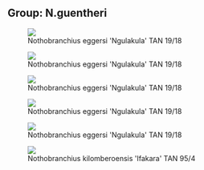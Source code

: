 ## Group: N.guentheri

<figure>
  <img src="https://thekillifish.net/index_ATTACHMENTS/20250112-N_eggersi-Ngulakula-TAN-19-18_GOOD_4550.jpg" />
  <figcaption>Nothobranchius eggersi 'Ngulakula' TAN 19/18</figcaption>
</figure>

<figure>
  <img src="https://thekillifish.net/index_ATTACHMENTS/20250112-N_eggersi-Ngulakula-TAN-19-18_GOOD_4570.jpg" />
  <figcaption>Nothobranchius eggersi 'Ngulakula' TAN 19/18</figcaption>
</figure>

<figure>
  <img src="https://thekillifish.net/index_ATTACHMENTS/20250112-N_eggersi-Ngulakula-TAN-19-18_GOOD_4354.jpg" />
  <figcaption>Nothobranchius eggersi 'Ngulakula' TAN 19/18</figcaption>
</figure>

<figure>
  <img src="https://thekillifish.net/index_ATTACHMENTS/20250112-N_eggersi-Ngulakula-TAN-19-18_GOOD_4398.jpg" />
  <figcaption>Nothobranchius eggersi 'Ngulakula' TAN 19/18</figcaption>
</figure>

<figure>
  <img src="https://thekillifish.net/index_ATTACHMENTS/20250112-N_eggersi-Ngulakula-TAN-19-18_GOOD_CLOSE_UP_4422.jpg" />
  <figcaption>Nothobranchius eggersi 'Ngulakula' TAN 19/18</figcaption>
</figure>

<figure>
  <img src="https://thekillifish.net/index_ATTACHMENTS/notho_kilomberensis.jpg" />
  <figcaption>Nothobranchius kilomberoensis 'Ifakara' TAN 95/4</figcaption>
</figure>